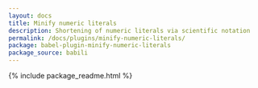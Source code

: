 ```yaml
---
layout: docs
title: Minify numeric literals
description: Shortening of numeric literals via scientific notation
permalink: /docs/plugins/minify-numeric-literals/
package: babel-plugin-minify-numeric-literals
package_source: babili
---
```


{% include package_readme.html %}

